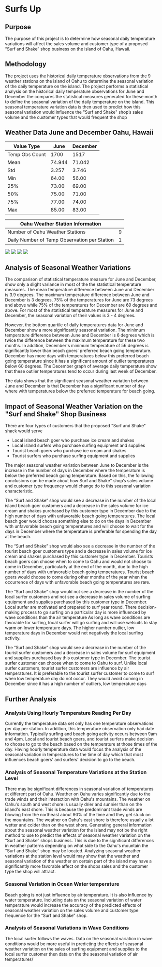 # Surfs Up

## Purpose

The purpose of this project is to determine how seasonal daily temperature variations will affect the sales volume and customer type of a proposed “Surf and Shake” shop business on the island of Oahu, Hawaii. 

## Methodology

The project uses the historical daily temperature observations from the 9 weather stations on the island of Oahu to determine the seasonal variation of the daily temperature on the island. The project performs a statistical analysis on the historical daily temperature observations for June and December the compares the statistical measures generated for these month to define the seasonal variation of the daily temperature on the island. 
This seasonal temperature variation data is then used to predict how this seasonal variation would influence the "Surf and Shake" shop’s sales volume and the customer types that would frequent the shop

## Weather Data June and December Oahu, Hawaii

|   Value Type  |  June |December|
|---------------|-------|--------|
|Temp Obs Count |1700   |1517    |
| Mean          |74.944 |71.042  |
| Std           |3.257  |3.746   |
| Min           |64.00  |56.00   |
| 25%           |73.00  |69.00   |
| 50%           |75.00  |71.00   |
| 75%           |77.00  |74.00   |
| Max           |85.00  |83.00   |

|        Oahu Weather Station Information        |   |
|------------------------------------------------|---|
| Number of Oahu Weather Stations                | 9 |
| Daily Number of Temp Observation per Station   | 1 |

<img src="https://github.com/berndab/surfs_up/blob/master/june_avg_daily_temp_all_years.png" />
<img src="https://github.com/berndab/surfs_up/blob/master/december_avg_daily_temp_all_years.png" />
<img src="https://github.com/berndab/surfs_up/blob/master/june_daily_temp_all_years_boxplot.png" />
<img src="https://github.com/berndab/surfs_up/blob/master/december_daily_temp_all_years_boxplot.png" />

## Analysis of Seasonal Weather Variations

The comparison of statistical temperature measure for June and December, show only a slight variance in most of the the statistical temperature measures. The mean temperature difference between June and December is 3.9 degrees. The maximum temperature difference between June and December is 3 degrees. 75% of the temperatures for June are 73 degrees and above while 75% of the temperatures for December are 69 degrees and above. For most of the statistical temperature measures for June and December, the seasonal variation of their values is 3 - 4 degrees.

However, the bottom quartile of daily temperatures data for June and December show a more significantly seasonal variation. The minimum temperature difference between June and December is 6 degrees which is twice the difference between the maximum temperature for these two months. In addition, December's minimum temperature of 56 degrees is significantly lower than beach goers’ preferred beach going temperature. December has more days with temperatures below this preferred beach going temperature since it has a significant amount of outlier temperatures below 60 degrees. The December graph of average daily temperature show that these outlier temperatures tend to occur during last week of December.

The data shows that the significant seasonal weather variation between June and December is that December has a significant number of day where with temperatures below the preferred temperature for beach going.  

## Impact of Seasonal Weather Variation on the "Surf and Shake" Shop Business

There are four types of customers that the proposed "Surf and Shake" shack would serve
* Local island beach goer who purchase ice cream and shakes
* Local island surfers who purchase surfing equipment and supplies
* Tourist beach goers who purchase ice cream and shakes
* Tourist surfers who purchase surfing equipment and supplies

The major seasonal weather variation between June to December is the increase in the number of days in December where the temperature is below the preferred beach going temperature. Based on this, the following conclusions can be made about how Surf and Shake" shop’s sales volume and customer type frequency would change do to this seasonal variation characteristic.

The “Surf and Shake” shop would see a decrease in the number of the local island beach goer customers and a decrease in the sales volume for ice cream and shakes purchased by this customer type in December due to the high number of days with unfavorable beach going temperatures. The local beach goer would choose something else to do on the days in December with unfavorable beach going temperatures and will choose to wait for the days in December where the temperature is preferable for spending the day at the beach.

The “Surf and Shake” shop would also see a decrease in the number of the tourist beach goer customers type and a decrease in sales volume for ice cream and shakes purchased by this customer type in December. Tourists beach goers can choose when to come to Oahu and would not choose to come in December, particularly at the end of the month, due to the high number of days with unfavorable beach going temperatures. Tourist beach goers would choose to come during other months of the year when the occurrence of days with unfavorable beach going temperatures are rare.  

The “Surf and Shake” shop would not see a decrease in the number of the local surfer customers and not see a decrease in sales volume of surfing equipment and supplies purchased by this customer type in December.  Local surfer are motivated and prepared to surf year round. There decision-making process to go surfing on a particular day is more influenced by wave conditions than the air temperature As long as wave conditions are favorable for surfing, local surfer will go surfing and will use wetsuits to stay warm on lower temperature days. The higher number outlier, low temperature days in December would not negatively the local surfing activity. 

The “Surf and Shake” shop would see a decrease in the number of the tourist surfer customers and a decrease in sales volume for surf equipment and supplies purchased buy this customer type in December. The tourist surfer customer can choose when to come to Oahu to surf. Unlike local surfer customers, tourist surfer customers are influence by air temperatures. It is preferable to the tourist surfer customer to come to surf when low temperature day do not occur. They would avoid coming in December since it has a high number of outliers, low temperature days 


## Further Analysis

### Analysis Using Hourly Temperature Reading Per Day

Currently the temperature data set only has one temperature observations per day per station. In addition, this temperature observation only had date information. Typically surfing and beach going activity occurs between 9am and 4pm. Local and tourist beach goers, and tourist surfers make decision to choose to go to the beach based on the temperature at those times of the day. Having hourly temperature data would focus the analysis of the seasonal variation in temperatures to the time of day which that most influences beach goers' and surfers' decision to go to the beach.  

### Analysis of Seasonal Temperature Variations at the Station Level

There may be significant differences in seasonal variation of temperatures at different part of Oahu. Weather on Oahu varies significantly due to the trade winds and their interaction with Oahu's mountains. The weather on Oahu's south and west shore is usually drier and sunnier than on the island's east shore. This is because the predominant trade winds are blowing from the northeast about 90% of the time amd they get stuck on the mountains. The weather on Oahu's east shore is therefore usually a lot wetter and colder than on the west shore. 
Generating general information about the seasonal weather variation for the island may not be the right method to use to predict the effects of seasonal weather variation on the “Surf and Shake” shops business. This is due to the significant differences in weather patterns depending on what side to the Oahu's mountain the “Surf and Shake” shop may be located. 
Analyzing seasonal weather variations at the station level would may show that the weather and seasonal variation of the weather on certain part of the island may have a significantly more favorable affect on the shops sales and the customer type the shop will attract. 

### Seasonal Variation in Ocean Water temperature

Beach going is not just influence by air temperature. It is also influence by water temperature. Including data on the seasonal variation of water temperature would increase the accuracy of the predicted effects of seasonal weather variation on the sales volume and customer type frequence for the “Surf and Shake” shop.

### Analysis of Seasonal Variations in Wave Conditions

The local surfer follows the waves. Data on the seasonal variation in wave conditions would be more useful in predicting the effects of seasonal weather variation on the sales of surfing equipment and supplies to the local surfer customer then data on the the seasonal variation of air temperatures/ 
